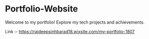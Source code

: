 # Portfolio-Website
Welcome to my portfolio! Explore my tech projects and achievements.


Link :- https://rajdeepsinhbarad18.wixsite.com/my-portfolio-1807
